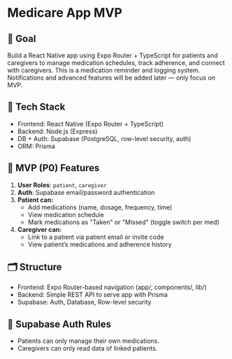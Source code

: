 # Medicare App MVP

## 🎯 Goal
Build a React Native app using Expo Router + TypeScript for patients and caregivers to manage medication schedules, track adherence, and connect with caregivers. This is a medication reminder and logging system. Notifications and advanced features will be added later — only focus on MVP.

## 🧱 Tech Stack
- Frontend: React Native (Expo Router + TypeScript)
- Backend: Node.js (Express)
- DB + Auth: Supabase (PostgreSQL, row-level security, auth)
- ORM: Prisma

## 🧪 MVP (P0) Features
1. **User Roles**: `patient`, `caregiver`
2. **Auth**: Supabase email/password authentication
3. **Patient can:**
   - Add medications (name, dosage, frequency, time)
   - View medication schedule
   - Mark medications as "Taken" or "Missed" (toggle switch per med)
4. **Caregiver can:**
   - Link to a patient via patient email or invite code
   - View patient’s medications and adherence history

## 🗂️ Structure
- Frontend: Expo Router-based navigation (app/, components/, lib/)
- Backend: Simple REST API to serve app with Prisma
- Supabase: Auth, Database, Row-level security

## 🔐 Supabase Auth Rules
- Patients can only manage their own medications.
- Caregivers can only read data of linked patients.


